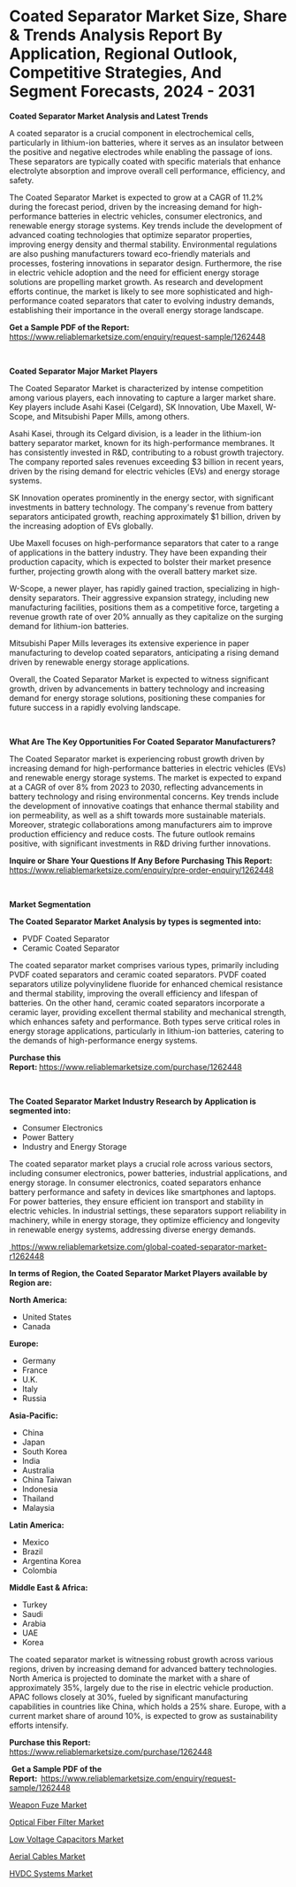 <p><h1>Coated Separator Market Size, Share & Trends Analysis Report By Application, Regional Outlook, Competitive Strategies, And Segment Forecasts, 2024 - 2031</h1></p><p><strong>Coated Separator Market Analysis and Latest Trends</strong></p>
<p><p>A coated separator is a crucial component in electrochemical cells, particularly in lithium-ion batteries, where it serves as an insulator between the positive and negative electrodes while enabling the passage of ions. These separators are typically coated with specific materials that enhance electrolyte absorption and improve overall cell performance, efficiency, and safety.</p><p>The Coated Separator Market is expected to grow at a CAGR of 11.2% during the forecast period, driven by the increasing demand for high-performance batteries in electric vehicles, consumer electronics, and renewable energy storage systems. Key trends include the development of advanced coating technologies that optimize separator properties, improving energy density and thermal stability. Environmental regulations are also pushing manufacturers toward eco-friendly materials and processes, fostering innovations in separator design. Furthermore, the rise in electric vehicle adoption and the need for efficient energy storage solutions are propelling market growth. As research and development efforts continue, the market is likely to see more sophisticated and high-performance coated separators that cater to evolving industry demands, establishing their importance in the overall energy storage landscape.</p></p>
<p><strong>Get a Sample PDF of the Report:&nbsp;</strong> <a href="https://www.reliablemarketsize.com/enquiry/request-sample/1262448?utm_campaign=1169&utm_medium=2&utm_source=Github&utm_content=ia&utm_term=29092024&utm_id=coated-separator">https://www.reliablemarketsize.com/enquiry/request-sample/1262448</a></p>
<p>&nbsp;</p>
<p><strong>Coated Separator Major Market Players</strong></p>
<p><p>The Coated Separator Market is characterized by intense competition among various players, each innovating to capture a larger market share. Key players include Asahi Kasei (Celgard), SK Innovation, Ube Maxell, W-Scope, and Mitsubishi Paper Mills, among others.</p><p>Asahi Kasei, through its Celgard division, is a leader in the lithium-ion battery separator market, known for its high-performance membranes. It has consistently invested in R&D, contributing to a robust growth trajectory. The company reported sales revenues exceeding $3 billion in recent years, driven by the rising demand for electric vehicles (EVs) and energy storage systems.</p><p>SK Innovation operates prominently in the energy sector, with significant investments in battery technology. The company's revenue from battery separators anticipated growth, reaching approximately $1 billion, driven by the increasing adoption of EVs globally.</p><p>Ube Maxell focuses on high-performance separators that cater to a range of applications in the battery industry. They have been expanding their production capacity, which is expected to bolster their market presence further, projecting growth along with the overall battery market size.</p><p>W-Scope, a newer player, has rapidly gained traction, specializing in high-density separators. Their aggressive expansion strategy, including new manufacturing facilities, positions them as a competitive force, targeting a revenue growth rate of over 20% annually as they capitalize on the surging demand for lithium-ion batteries.</p><p>Mitsubishi Paper Mills leverages its extensive experience in paper manufacturing to develop coated separators, anticipating a rising demand driven by renewable energy storage applications.</p><p>Overall, the Coated Separator Market is expected to witness significant growth, driven by advancements in battery technology and increasing demand for energy storage solutions, positioning these companies for future success in a rapidly evolving landscape.</p></p>
<p>&nbsp;</p>
<p><strong>What Are The Key Opportunities For Coated Separator Manufacturers?</strong></p>
<p><p>The Coated Separator market is experiencing robust growth driven by increasing demand for high-performance batteries in electric vehicles (EVs) and renewable energy storage systems. The market is expected to expand at a CAGR of over 8% from 2023 to 2030, reflecting advancements in battery technology and rising environmental concerns. Key trends include the development of innovative coatings that enhance thermal stability and ion permeability, as well as a shift towards more sustainable materials. Moreover, strategic collaborations among manufacturers aim to improve production efficiency and reduce costs. The future outlook remains positive, with significant investments in R&D driving further innovations.</p></p>
<p><strong>Inquire or Share Your Questions If Any Before Purchasing This Report:</strong> <a href="https://www.reliablemarketsize.com/enquiry/pre-order-enquiry/1262448?utm_campaign=1169&utm_medium=2&utm_source=Github&utm_content=ia&utm_term=29092024&utm_id=coated-separator">https://www.reliablemarketsize.com/enquiry/pre-order-enquiry/1262448</a></p>
<p>&nbsp;</p>
<p><strong>Market Segmentation</strong></p>
<p><strong>The Coated Separator Market Analysis by types is segmented into:</strong></p>
<p><ul><li>PVDF Coated Separator</li><li>Ceramic Coated Separator</li></ul></p>
<p><p>The coated separator market comprises various types, primarily including PVDF coated separators and ceramic coated separators. PVDF coated separators utilize polyvinylidene fluoride for enhanced chemical resistance and thermal stability, improving the overall efficiency and lifespan of batteries. On the other hand, ceramic coated separators incorporate a ceramic layer, providing excellent thermal stability and mechanical strength, which enhances safety and performance. Both types serve critical roles in energy storage applications, particularly in lithium-ion batteries, catering to the demands of high-performance energy systems.</p></p>
<p><strong>Purchase this Report:&nbsp;</strong><a href="https://www.reliablemarketsize.com/purchase/1262448?utm_campaign=1169&utm_medium=2&utm_source=Github&utm_content=ia&utm_term=29092024&utm_id=coated-separator">https://www.reliablemarketsize.com/purchase/1262448</a></p>
<p>&nbsp;</p>
<p><strong>The Coated Separator Market Industry Research by Application is segmented into:</strong></p>
<p><ul><li>Consumer Electronics</li><li>Power Battery</li><li>Industry and Energy Storage</li></ul></p>
<p><p>The coated separator market plays a crucial role across various sectors, including consumer electronics, power batteries, industrial applications, and energy storage. In consumer electronics, coated separators enhance battery performance and safety in devices like smartphones and laptops. For power batteries, they ensure efficient ion transport and stability in electric vehicles. In industrial settings, these separators support reliability in machinery, while in energy storage, they optimize efficiency and longevity in renewable energy systems, addressing diverse energy demands.</p></p>
<p><a href="https://www.reliablemarketsize.com/global-coated-separator-market-r1262448?utm_campaign=1169&utm_medium=2&utm_source=Github&utm_content=ia&utm_term=29092024&utm_id=coated-separator">&nbsp;https://www.reliablemarketsize.com/global-coated-separator-market-r1262448</a></p>
<p><strong>In terms of Region, the Coated Separator Market Players available by Region are:</strong></p>
<p>
    <p> <strong> North America: </strong>
        <ul>
            <li>United States</li>
            <li>Canada</li>
        </ul>
        </p> 
    <p> <strong> Europe: </strong>
        <ul>
            <li>Germany</li>
            <li>France</li>
            <li>U.K.</li>
            <li>Italy</li>
            <li>Russia</li>
        </ul>
        </p> 
    <p> <strong> Asia-Pacific: </strong>
        <ul>
            <li>China</li>
            <li>Japan</li>
            <li>South Korea</li>
            <li>India</li>
            <li>Australia</li>
            <li>China Taiwan</li>
            <li>Indonesia</li>
            <li>Thailand</li>
            <li>Malaysia</li>
        </ul>
        </p> 
    <p> <strong> Latin America: </strong>
        <ul>
            <li>Mexico</li>
            <li>Brazil</li>
            <li>Argentina Korea</li>
            <li>Colombia</li>
        </ul>
        </p> 
    <p> <strong> Middle East & Africa: </strong>
        <ul>
            <li>Turkey</li>
            <li>Saudi</li>
            <li>Arabia</li>
            <li>UAE</li>
            <li>Korea</li>
        </ul>
    </p>
    </p>
<p><p>The coated separator market is witnessing robust growth across various regions, driven by increasing demand for advanced battery technologies. North America is projected to dominate the market with a share of approximately 35%, largely due to the rise in electric vehicle production. APAC follows closely at 30%, fueled by significant manufacturing capabilities in countries like China, which holds a 25% share. Europe, with a current market share of around 10%, is expected to grow as sustainability efforts intensify.</p></p>
<p><strong>Purchase this Report: </strong><a href="https://www.reliablemarketsize.com/purchase/1262448?utm_campaign=1169&utm_medium=2&utm_source=Github&utm_content=ia&utm_term=29092024&utm_id=coated-separator">https://www.reliablemarketsize.com/purchase/1262448</a></p>
<p>&nbsp;<strong>Get a Sample PDF of the Report:&nbsp;&nbsp;</strong><a href="https://www.reliablemarketsize.com/enquiry/request-sample/1262448?utm_campaign=1169&utm_medium=2&utm_source=Github&utm_content=ia&utm_term=29092024&utm_id=coated-separator">https://www.reliablemarketsize.com/enquiry/request-sample/1262448</a></p>
<p><strong></strong></p>
<p><p><a href="https://github.com/pizolina/Market-Research-Report-List-6/blob/main/weapon-fuze-market.md?utm_campaign=1169&utm_medium=2&utm_source=Github&utm_content=ia&utm_term=29092024&utm_id=coated-separator">Weapon Fuze Market</a></p><p><a href="https://issuu.com/reportprime-2/docs/optical-fiber-filter-market-size-20_173ac4022cbb11?utm_campaign=1169&utm_medium=2&utm_source=Github&utm_content=ia&utm_term=29092024&utm_id=coated-separator">Optical Fiber Filter Market</a></p><p><a href="https://www.linkedin.com/pulse/global-low-voltage-capacitors-market-sector-types-applications-q0ajf?utm_campaign=1169&utm_medium=2&utm_source=Github&utm_content=ia&utm_term=29092024&utm_id=coated-separator">Low Voltage Capacitors Market</a></p><p><a href="https://issuu.com/reportprime-2/docs/aerial-cables-market-size-2030.pptx_1a557bcf656d3a?utm_campaign=1169&utm_medium=2&utm_source=Github&utm_content=ia&utm_term=29092024&utm_id=coated-separator">Aerial Cables Market</a></p><p><a href="https://www.linkedin.com/pulse/hvdc-systems-market-global-regional-analysis-focus-region-h2tdf?utm_campaign=1169&utm_medium=2&utm_source=Github&utm_content=ia&utm_term=29092024&utm_id=coated-separator">HVDC Systems Market</a></p></p>